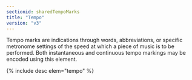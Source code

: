 ```yaml
---
sectionid: sharedTempoMarks
title: "Tempo"
version: "v3"
---
```


Tempo marks are indications through words, abbreviations, or specific metronome settings
of the speed at which a piece of music is to be performed. Both instantaneous and
continuous tempo markings may be encoded using this element.



{% include desc elem="tempo" %}




